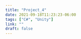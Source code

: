 ```yaml
---
title: "Project_4"
date: 2021-09-18T11:23:23-06:00
tags: ["C#", "Unity"]
link: ""
draft: false
---
```

